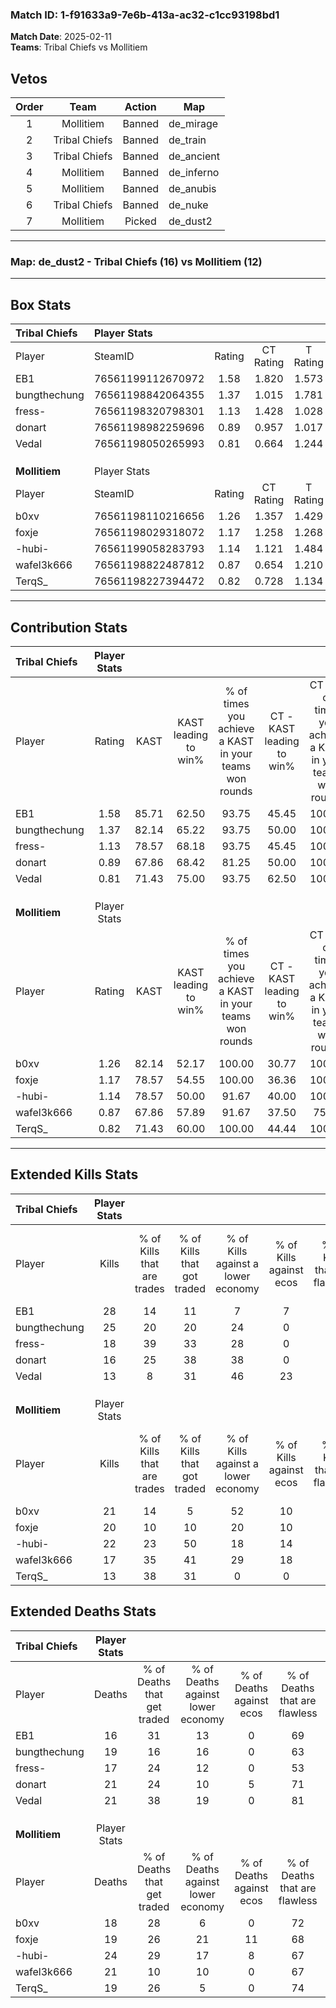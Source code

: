 ### Match ID: 1-f91633a9-7e6b-413a-ac32-c1cc93198bd1  
**Match Date**: 2025-02-11  
**Teams**: Tribal Chiefs vs Mollitiem  

## Vetos  

| Order | Team | Action | Map |
| :---: | :--: | :----: | --- |
| 1 | Mollitiem | Banned | de_mirage |
| 2 | Tribal Chiefs | Banned | de_train |
| 3 | Tribal Chiefs | Banned | de_ancient |
| 4 | Mollitiem | Banned | de_inferno |
| 5 | Mollitiem | Banned | de_anubis |
| 6 | Tribal Chiefs | Banned | de_nuke |
| 7 | Mollitiem | Picked | de_dust2 |

---  

### **Map**: de_dust2 - Tribal Chiefs (16) vs Mollitiem (12)  
---  

## Box Stats  

| **Tribal Chiefs** | Player Stats      |        |           |          |       |      |       |         |        |      |     |
| :- | :- | :-: | :-: | :-: | :-: | :-: | :-: | :-: | :-: | :-: | :-: |
| Player            | SteamID           | Rating | CT Rating | T Rating | KAST  | ADR  | Kills | Assists | Deaths | K/D  | HS% |
| EB1               | 76561199112670972 |  1.58  |   1.820   |  1.573   | 85.71 | 98.5 |  28   |    6    |   16   | 1.75 | 21  |
| bungthechung      | 76561198842064355 |  1.37  |   1.015   |  1.781   | 82.14 | 85.8 |  25   |    6    |   19   | 1.32 | 52  |
| fress-            | 76561198320798301 |  1.13  |   1.428   |  1.028   | 78.57 | 75.8 |  18   |    6    |   17   | 1.06 | 44  |
| donart            | 76561198982259696 |  0.89  |   0.957   |  1.017   | 67.86 | 69.3 |  16   |    6    |   21   | 0.76 | 87  |
| Vedal             | 76561198050265993 |  0.81  |   0.664   |  1.244   | 71.43 | 61.3 |  13   |    9    |   21   | 0.62 | 61  |
|                   |                   |        |           |          |       |      |       |         |        |      |     |
|                   |                   |        |           |          |       |      |       |         |        |      |     |
|                   |                   |        |           |          |       |      |       |         |        |      |     |
| **Mollitiem**     | Player Stats      |        |           |          |       |      |       |         |        |      |     |
| Player            | SteamID           | Rating | CT Rating | T Rating | KAST  | ADR  | Kills | Assists | Deaths | K/D  | HS% |
| b0xv              | 76561198110216656 |  1.26  |   1.357   |  1.429   | 82.14 | 85.8 |  21   |    6    |   18   | 1.17 | 52  |
| foxje             | 76561198029318072 |  1.17  |   1.258   |  1.268   | 78.57 | 78.7 |  20   |    7    |   19   | 1.05 | 20  |
| -hubi-            | 76561199058283793 |  1.14  |   1.121   |  1.484   | 78.57 | 87.6 |  22   |    2    |   24   | 0.92 | 77  |
| wafel3k666        | 76561198822487812 |  0.87  |   0.654   |  1.210   | 67.86 | 56.8 |  17   |    3    |   21   | 0.81 | 58  |
| TerqS_            | 76561198227394472 |  0.82  |   0.728   |  1.134   | 71.43 | 56.3 |  13   |    5    |   19   | 0.68 | 76  |
---  

## Contribution Stats  

| **Tribal Chiefs** | Player Stats |       |                      |                                                        |                           |                                                             |                          |                                                            |
| :- | :-: | :-: | :-: | :-: | :-: | :-: | :-: | :-: |
| Player            |    Rating    | KAST  | KAST leading to win% | % of times you achieve a KAST in your teams won rounds | CT - KAST leading to win% | CT - % of times you achieve a KAST in your teams won rounds | T - KAST leading to win% | T - % of times you achieve a KAST in your teams won rounds |
| EB1               |     1.58     | 85.71 |        62.50         |                         93.75                          |           45.45           |                           100.00                            |          76.92           |                           90.91                            |
| bungthechung      |     1.37     | 82.14 |        65.22         |                         93.75                          |           50.00           |                           100.00                            |          76.92           |                           90.91                            |
| fress-            |     1.13     | 78.57 |        68.18         |                         93.75                          |           45.45           |                           100.00                            |          90.91           |                           90.91                            |
| donart            |     0.89     | 67.86 |        68.42         |                         81.25                          |           50.00           |                           100.00                            |          88.89           |                           72.73                            |
| Vedal             |     0.81     | 71.43 |        75.00         |                         93.75                          |           62.50           |                           100.00                            |          83.33           |                           90.91                            |
|                   |              |       |                      |                                                        |                           |                                                             |                          |                                                            |
|                   |              |       |                      |                                                        |                           |                                                             |                          |                                                            |
|                   |              |       |                      |                                                        |                           |                                                             |                          |                                                            |
| **Mollitiem**     | Player Stats |       |                      |                                                        |                           |                                                             |                          |                                                            |
| Player            |    Rating    | KAST  | KAST leading to win% | % of times you achieve a KAST in your teams won rounds | CT - KAST leading to win% | CT - % of times you achieve a KAST in your teams won rounds | T - KAST leading to win% | T - % of times you achieve a KAST in your teams won rounds |
| b0xv              |     1.26     | 82.14 |        52.17         |                         100.00                         |           30.77           |                           100.00                            |          80.00           |                           100.00                           |
| foxje             |     1.17     | 78.57 |        54.55         |                         100.00                         |           36.36           |                           100.00                            |          72.73           |                           100.00                           |
| -hubi-            |     1.14     | 78.57 |        50.00         |                         91.67                          |           40.00           |                           100.00                            |          58.33           |                           87.50                            |
| wafel3k666        |     0.87     | 67.86 |        57.89         |                         91.67                          |           37.50           |                            75.00                            |          72.73           |                           100.00                           |
| TerqS_            |     0.82     | 71.43 |        60.00         |                         100.00                         |           44.44           |                           100.00                            |          72.73           |                           100.00                           |
---  

## Extended Kills Stats  

| **Tribal Chiefs** | Player Stats |                            |                            |                                    |                         |                              |                                 |                                       |                    |           |
| :- | :-: | :-: | :-: | :-: | :-: | :-: | :-: | :-: | :-: | :-: |
| Player            |    Kills     | % of Kills that are trades | % of Kills that got traded | % of Kills against a lower economy | % of Kills against ecos | % of Kills that are flawless | % of Kills that are close duels | % of Kills that are assisted by flash | Pistol Round Kills | AWP Kills |
| EB1               |      28      |             14             |             11             |                 7                  |            7            |              71              |                4                |                   4                   |         0          |    24     |
| bungthechung      |      25      |             20             |             20             |                 24                 |            0            |              64              |                4                |                   4                   |         3          |     0     |
| fress-            |      18      |             39             |             33             |                 28                 |            0            |              78              |                6                |                   0                   |         2          |     0     |
| donart            |      16      |             25             |             38             |                 38                 |            0            |              63              |                0                |                  13                   |         0          |     2     |
| Vedal             |      13      |             8              |             31             |                 46                 |           23            |              69              |               15                |                   8                   |         0          |     0     |
|                   |              |                            |                            |                                    |                         |                              |                                 |                                       |                    |           |
|                   |              |                            |                            |                                    |                         |                              |                                 |                                       |                    |           |
|                   |              |                            |                            |                                    |                         |                              |                                 |                                       |                    |           |
| **Mollitiem**     | Player Stats |                            |                            |                                    |                         |                              |                                 |                                       |                    |           |
| Player            |    Kills     | % of Kills that are trades | % of Kills that got traded | % of Kills against a lower economy | % of Kills against ecos | % of Kills that are flawless | % of Kills that are close duels | % of Kills that are assisted by flash | Pistol Round Kills | AWP Kills |
| b0xv              |      21      |             14             |             5              |                 52                 |           10            |              90              |                0                |                   0                   |         1          |     7     |
| foxje             |      20      |             10             |             10             |                 20                 |           10            |              70              |               10                |                   0                   |         2          |    12     |
| -hubi-            |      22      |             23             |             50             |                 18                 |           14            |              59              |                5                |                   5                   |         2          |     0     |
| wafel3k666        |      17      |             35             |             41             |                 29                 |           18            |              53              |               18                |                   6                   |         2          |     0     |
| TerqS_            |      13      |             38             |             31             |                 0                  |            0            |              69              |                8                |                   0                   |         3          |     0     |
## Extended Deaths Stats  

| **Tribal Chiefs** | Player Stats |                             |                                   |                          |                               |                            |                           |               |
| :- | :-: | :-: | :-: | :-: | :-: | :-: | :-: | :-: |
| Player            |    Deaths    | % of Deaths that get traded | % of Deaths against lower economy | % of Deaths against ecos | % of Deaths that are flawless | % of Deaths that are close | % of Deaths while blinded | Deaths to AWP |
| EB1               |      16      |             31              |                13                 |            0             |              69               |             6              |             0             |       3       |
| bungthechung      |      19      |             16              |                16                 |            0             |              63               |             11             |             0             |       6       |
| fress-            |      17      |             24              |                12                 |            0             |              53               |             12             |             6             |       2       |
| donart            |      21      |             24              |                10                 |            5             |              71               |             5              |             5             |       4       |
| Vedal             |      21      |             38              |                19                 |            0             |              81               |             5              |             0             |       4       |
|                   |              |                             |                                   |                          |                               |                            |                           |               |
|                   |              |                             |                                   |                          |                               |                            |                           |               |
|                   |              |                             |                                   |                          |                               |                            |                           |               |
| **Mollitiem**     | Player Stats |                             |                                   |                          |                               |                            |                           |               |
| Player            |    Deaths    | % of Deaths that get traded | % of Deaths against lower economy | % of Deaths against ecos | % of Deaths that are flawless | % of Deaths that are close | % of Deaths while blinded | Deaths to AWP |
| b0xv              |      18      |             28              |                 6                 |            0             |              72               |             0              |            17             |       5       |
| foxje             |      19      |             26              |                21                 |            11            |              68               |             11             |             0             |       4       |
| -hubi-            |      24      |             29              |                17                 |            8             |              67               |             8              |             0             |       4       |
| wafel3k666        |      21      |             10              |                10                 |            0             |              67               |             0              |             0             |       6       |
| TerqS_            |      19      |             26              |                 5                 |            0             |              74               |             5              |            11             |       7       |
